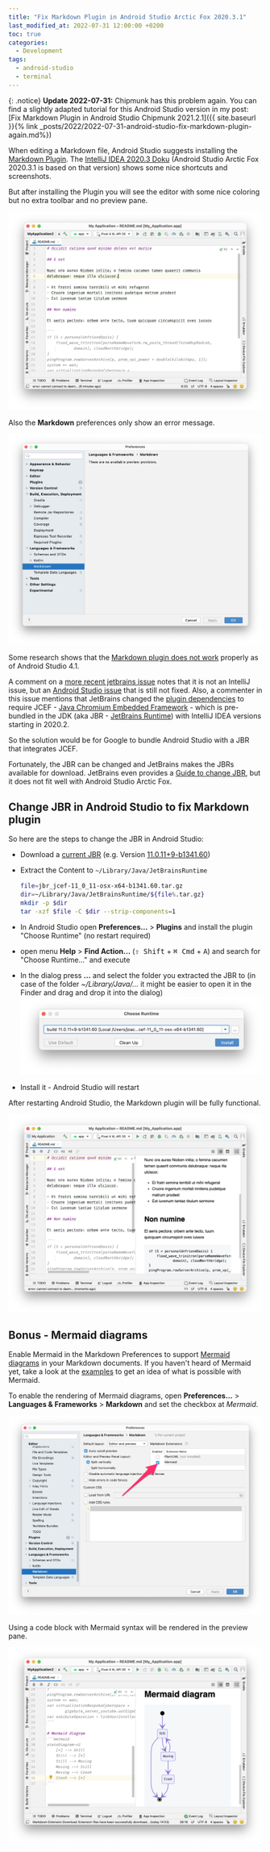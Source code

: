 ```yaml
---
title: "Fix Markdown Plugin in Android Studio Arctic Fox 2020.3.1" 
last_modified_at: 2022-07-31 12:00:00 +0200
toc: true
categories:
  - Development
tags:
  - android-studio
  - terminal
---
```


{: .notice}
**Update 2022-07-31:** Chipmunk has this problem again. You can find a slightly adapted tutorial for this Android Studio version in my post: [Fix Markdown Plugin in Android Studio Chipmunk 2021.2.1]({{ site.baseurl }}{% link _posts/2022/2022-07-31-android-studio-fix-markdown-plugin-again.md%})

When editing a Markdown file, Android Studio suggests installing the [Markdown Plugin](https://plugins.jetbrains.com/plugin/7793-markdown). The [IntelliJ IDEA 2020.3 Doku](https://www.jetbrains.com/help/idea/2020.3/markdown.html)  (Android Studio Arctic Fox 2020.3.1 is based on that version)  shows some nice shortcuts and screenshots.

But after installing the Plugin you will see the editor with some nice coloring but no extra toolbar and no preview pane.

![Markdown Editor without preview pane](../../assets/images/2021/2021-09-29-android-studio-editor-markdown-without-preview.png)

Also the **Markdown** preferences only show an error message.

![Markdown Preferences empty preference view](../../assets/images/2021/2021-09-29-android-studio-preferences-markdown-empty.png)

Some research shows that the [Markdown plugin does not work](https://youtrack.jetbrains.com/issue/IDEA-255361) properly as of Android Studio 4.1.

A comment on a [more recent jetbrains issue](https://youtrack.jetbrains.com/issue/IDEA-269353) notes that it is not an IntelliJ issue, but an [Android Studio issue](https://issuetracker.google.com/issues/159933628) that is still not fixed. Also, a commenter in this issue mentions that JetBrains changed the [plugin dependencies](https://blog.jetbrains.com/platform/2020/07/javafx-and-jcef-in-the-intellij-platform/) to require JCEF - [Java Chromium Embedded Framework](https://plugins.jetbrains.com/docs/intellij/jcef.html) - which is pre-bundled in the JDK (aka JBR - [JetBrains Runtime](https://confluence.jetbrains.com/display/JBR/JetBrains+Runtime)) with IntelliJ IDEA versions starting in 2020.2.

So the solution would be for Google to bundle Android Studio with a JBR that integrates JCEF.

Fortunately, the JBR can be changed and JetBrains makes the JBRs available for download. JetBrains even provides a [Guide to change JBR](https://intellij-support.jetbrains.com/hc/en-us/articles/206544879-Selecting-the-JDK-version-the-IDE-will-run-under), but it does not fit well with Android Studio Arctic Fox.

## Change JBR in Android Studio to fix Markdown plugin

So here are the steps to change the JBR in Android Studio:

- Download a [current JBR](https://confluence.jetbrains.com/display/JBR/Release+notes+and+builds) (e.g. Version [11.0.11+9-b1341.60](https://confluence.jetbrains.com/pages/viewpage.action?pageId=218857477))

- Extract the Content to `~/Library/Java/JetBrainsRuntime`
  ```bash
  file=jbr_jcef-11_0_11-osx-x64-b1341.60.tar.gz
  dir=~/Library/Java/JetBrainsRuntime/${file%.tar.gz}
  mkdir -p $dir
  tar -xzf $file -C $dir --strip-components=1
  ```

- In Android Studio open **Preferences...** > **Plugins** and install the plugin "Choose Runtime" (no restart required)

- open menu **Help** > **Find Action...** (<kbd>⇧ Shift</kbd> + <kbd>⌘ Cmd</kbd> + <kbd>A</kbd>) and search for "Choose Runtime..." and execute

- In the dialog press **...** and select the folder you extracted the JBR to (in case of the folder *~/Library/Java/...* it might be easier to open it in the Finder and drag and drop it into the dialog)
  ![Choose Runtime dialog with custom jbr](../../assets/images/2021/2021-09-29-android-studio-dialog-choose-runtime-custom-jbr.png)
  
- Install it - Android Studio will restart



After restarting Android Studio, the Markdown plugin will be fully functional.

![Markdown Editor with preview pane](../../assets/images/2021/2021-09-29-android-studio-editor-markdown-with-preview.png)

## Bonus - Mermaid diagrams

Enable Mermaid in the Markdown Preferences to support [Mermaid diagrams](https://mermaid-js.github.io/) in your Markdown documents.
If you haven't heard of Mermaid yet, take a look at the [examples](https://mermaid-js.github.io/mermaid/#/examples) to get an idea of what is possible with Mermaid.

To enable the rendering of Mermaid diagrams, open **Preferences...** > **Languages & Frameworks** > **Markdown** and set the checkbox at *Mermaid*.

![Markdown Preferences activate Mermaid support](../../assets/images/2021/2021-09-29-android-studio-preferences-markdown-mermaid.png)

Using a code block with Mermaid syntax will be rendered in the preview pane.

![Markdown Editor with Mermaid preview](../../assets/images/2021/2021-09-29-android-studio-editor-markdown-mermaid-preview.png)

